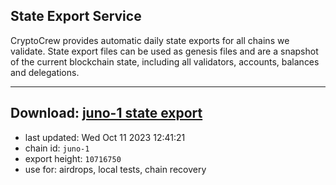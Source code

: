 ## State Export Service
CryptoCrew provides automatic daily state exports for all chains we validate. State export files can be used as genesis files and are a snapshot of the current blockchain state, including all validators, accounts, balances and delegations.

---
**Download: [juno-1 state export](https://dl.ccvalidators.com/SERVICE/juno/juno-1_export_10716750.json)**
---

- last updated: Wed Oct 11 2023 12:41:21
- chain id: `juno-1`
- export height: `10716750`
- use for: airdrops, local tests, chain recovery
